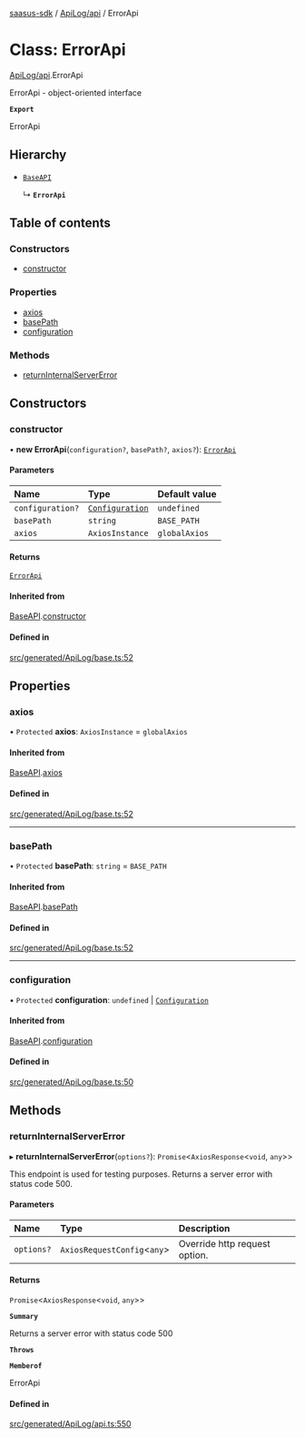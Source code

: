 [saasus-sdk](../README.md) / [ApiLog/api](../modules/ApiLog_api.md) / ErrorApi

# Class: ErrorApi

[ApiLog/api](../modules/ApiLog_api.md).ErrorApi

ErrorApi - object-oriented interface

**`Export`**

ErrorApi

## Hierarchy

- [`BaseAPI`](ApiLog_base.BaseAPI.md)

  ↳ **`ErrorApi`**

## Table of contents

### Constructors

- [constructor](ApiLog_api.ErrorApi.md#constructor)

### Properties

- [axios](ApiLog_api.ErrorApi.md#axios)
- [basePath](ApiLog_api.ErrorApi.md#basepath)
- [configuration](ApiLog_api.ErrorApi.md#configuration)

### Methods

- [returnInternalServerError](ApiLog_api.ErrorApi.md#returninternalservererror)

## Constructors

### constructor

• **new ErrorApi**(`configuration?`, `basePath?`, `axios?`): [`ErrorApi`](ApiLog_api.ErrorApi.md)

#### Parameters

| Name | Type | Default value |
| :------ | :------ | :------ |
| `configuration?` | [`Configuration`](ApiLog_configuration.Configuration.md) | `undefined` |
| `basePath` | `string` | `BASE_PATH` |
| `axios` | `AxiosInstance` | `globalAxios` |

#### Returns

[`ErrorApi`](ApiLog_api.ErrorApi.md)

#### Inherited from

[BaseAPI](ApiLog_base.BaseAPI.md).[constructor](ApiLog_base.BaseAPI.md#constructor)

#### Defined in

[src/generated/ApiLog/base.ts:52](https://github.com/saasus-platform/saasus-sdk-javascript/blob/09ef427/src/generated/ApiLog/base.ts#L52)

## Properties

### axios

• `Protected` **axios**: `AxiosInstance` = `globalAxios`

#### Inherited from

[BaseAPI](ApiLog_base.BaseAPI.md).[axios](ApiLog_base.BaseAPI.md#axios)

#### Defined in

[src/generated/ApiLog/base.ts:52](https://github.com/saasus-platform/saasus-sdk-javascript/blob/09ef427/src/generated/ApiLog/base.ts#L52)

___

### basePath

• `Protected` **basePath**: `string` = `BASE_PATH`

#### Inherited from

[BaseAPI](ApiLog_base.BaseAPI.md).[basePath](ApiLog_base.BaseAPI.md#basepath)

#### Defined in

[src/generated/ApiLog/base.ts:52](https://github.com/saasus-platform/saasus-sdk-javascript/blob/09ef427/src/generated/ApiLog/base.ts#L52)

___

### configuration

• `Protected` **configuration**: `undefined` \| [`Configuration`](ApiLog_configuration.Configuration.md)

#### Inherited from

[BaseAPI](ApiLog_base.BaseAPI.md).[configuration](ApiLog_base.BaseAPI.md#configuration)

#### Defined in

[src/generated/ApiLog/base.ts:50](https://github.com/saasus-platform/saasus-sdk-javascript/blob/09ef427/src/generated/ApiLog/base.ts#L50)

## Methods

### returnInternalServerError

▸ **returnInternalServerError**(`options?`): `Promise`\<`AxiosResponse`\<`void`, `any`\>\>

This endpoint is used for testing purposes. Returns a server error with status code 500.

#### Parameters

| Name | Type | Description |
| :------ | :------ | :------ |
| `options?` | `AxiosRequestConfig`\<`any`\> | Override http request option. |

#### Returns

`Promise`\<`AxiosResponse`\<`void`, `any`\>\>

**`Summary`**

Returns a server error with status code 500

**`Throws`**

**`Memberof`**

ErrorApi

#### Defined in

[src/generated/ApiLog/api.ts:550](https://github.com/saasus-platform/saasus-sdk-javascript/blob/09ef427/src/generated/ApiLog/api.ts#L550)
